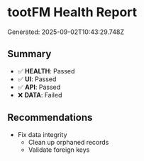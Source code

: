 # tootFM Health Report

Generated: 2025-09-02T10:43:29.748Z

## Summary

- ✅ **HEALTH**: Passed
- ✅ **UI**: Passed
- ✅ **API**: Passed
- ❌ **DATA**: Failed

## Recommendations

- Fix data integrity
  - Clean up orphaned records
  - Validate foreign keys

